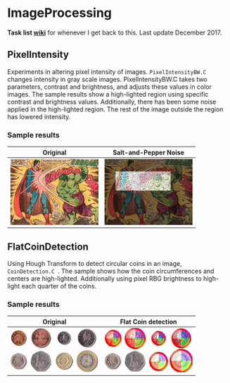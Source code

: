 # ImageProcessing

**Task list [wiki]** for whenever I get back to this.  Last update December 2017.

## PixelIntensity

Experiments in altering pixel intensity of images. ```PixelIntensityBW.C ``` changes intensity in gray scale images. PixelIntensityBW.C takes two parameters, contrast and brightness, and adjusts these values in color images. The sample results show a high-lighted region using specific contrast and brightness values. Additionally, there has been some noise applied in the high-lighted region. The rest of the image outside the region has lowered intensity.

### Sample results
| **Original** | **Salt-and-Pepper Noise** |
|--------------|---------------------------|
|<img src="images/Superman_v_Hulk.jpg" height="150" width="200">|<img src="PixelIntensity/results/with_noise_pixel_intensity_color_sample.jpg" height="150" width="200">|

## FlatCoinDetection

Using Hough Transform to detect circular coins in an image, ```CoinDetection.C ```. The sample shows how the coin circumferences and centers are high-lighted. Additionally using pixel RBG brightness to high-light each quarter of the coins.

### Sample results
| **Original** | **Flat Coin detection** |
|--------------|-------------------------|
|<img src="images/Flat_and_Separate_Coins.jpg" height="100" width="200">|<img src="FlatCoinDetection/results/coins_detected.jpg" height="100" width="200">|

[wiki]: https://github.com/oldoak/ImageProcessing/wiki
